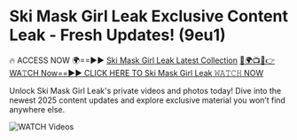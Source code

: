 # Ski Mask Girl Leak Exclusive Content Leak - Fresh Updates! (9eu1)

🔥 ACCESS NOW 🌍==►► <a href="https://tinyurl.com/3fjeunct" rel="nofollow">Ski Mask Girl Leak Latest Collection</a></h3>
[🔴🌍📺📱👉WA𝚃CH Now==►► CLICK HERE TO Ski Mask Girl Leak 𝚆𝙰𝚃𝙲𝙷 NOW](https://tinyurl.com/3fjeunct)

Unlock Ski Mask Girl Leak's private videos and photos today! Dive into the newest 2025 content updates and explore exclusive material you won’t find anywhere else.


<a href="https://tinyurl.com/3fjeunct" rel="nofollow" data-target="animated-image.originalLink"><img src="https://camo.githubusercontent.com/8a4f000d20f83aca3bf7ec5f350d767afa0574a8a352519fd8cfa583a6f93a33/68747470733a2f2f692e696d6775722e636f6d2f644a486b345a712e676966" alt="WATCH Videos" data-canonical-src="https://i.imgur.com/dJHk4Zq.gif" style="max-width: 100%; display: inline-block;" data-target="animated-image.originalImage"></a>
